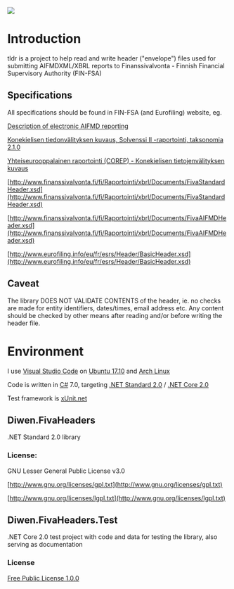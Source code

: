 

[<img src="https://diwen.visualstudio.com/_apis/public/build/definitions/a8e7698a-4776-4376-9e15-b4998e54def7/4/badge"/>](https://diwen.visualstudio.com/tldr/_build/index?definitionId=4)

# Introduction 
tldr is a project to help read and write header ("envelope") files used for submitting AIFMDXML/XBRL reports
to Finanssivalvonta - Finnish Financial Supervisory Authority (FIN-FSA)

## Specifications
All specifications should be found in FIN-FSA (and Eurofiling) website, eg.

[Description of electronic AIFMD reporting](http://www.finanssivalvonta.fi/en/Regulation/International_Projects/AIFMD/reporting/Documents/AIFMD_description_of_electronic_reporting_01042016.pdf)

[Konekielisen tiedonvälityksen kuvaus, Solvenssi II -raportointi, taksonomia 2.1.0](http://www.fin-fsa.fi/Documents/SII_Full_konekielisen_tietojenvalityksen_kuvaus_versio_2_2_netti.pdf)

[Yhteiseurooppalainen raportointi (COREP) - Konekielisen tietojenvälityksen kuvaus](http://www.finanssivalvonta.fi/fi/Saantely/Maarayskokoelma/Uusi/Documents/2013_26/EBA_ITS_konekielisen_tietojenvalityksen_kuvaus_2017.pdf)

[http://www.finanssivalvonta.fi/fi/Raportointi/xbrl/Documents/FivaStandardHeader.xsd](http://www.finanssivalvonta.fi/fi/Raportointi/xbrl/Documents/FivaStandardHeader.xsd)

[http://www.finanssivalvonta.fi/fi/Raportointi/xbrl/Documents/FivaAIFMDHeader.xsd](http://www.finanssivalvonta.fi/fi/Raportointi/xbrl/Documents/FivaAIFMDHeader.xsd)

[http://www.eurofiling.info/eu/fr/esrs/Header/BasicHeader.xsd](http://www.eurofiling.info/eu/fr/esrs/Header/BasicHeader.xsd)

## Caveat
The library DOES NOT VALIDATE CONTENTS of the header, ie. no checks are made for entity identifiers, dates/times, email address etc.
Any content should be checked by other means after reading and/or before writing the header file.

# Environment
I use [Visual Studio Code](https://code.visualstudio.com/) 
on [Ubuntu 17.10](https://www.ubuntu.com/desktop/1710) 
and [Arch Linux](https://www.archlinux.org/)

Code is written in [C#](https://docs.microsoft.com/en-us/dotnet/csharp/index) 7.0, targeting 
[.NET Standard 2.0](https://github.com/dotnet/standard/blob/master/docs/versions/netstandard2.0.md) / 
[.NET Core 2.0](https://docs.microsoft.com/en-us/dotnet/core/)

Test framework is [xUnit.net](https://xunit.github.io/)

## Diwen.FivaHeaders
.NET Standard 2.0 library

### License:
GNU Lesser General Public License v3.0

[http://www.gnu.org/licenses/gpl.txt](http://www.gnu.org/licenses/gpl.txt)

[http://www.gnu.org/licenses/lgpl.txt](http://www.gnu.org/licenses/lgpl.txt)


## Diwen.FivaHeaders.Test
.NET Core 2.0 test project with code and data for testing the library, also serving as documentation

### License
[Free Public License 1.0.0](https://opensource.org/licenses/FPL-1.0.0)
